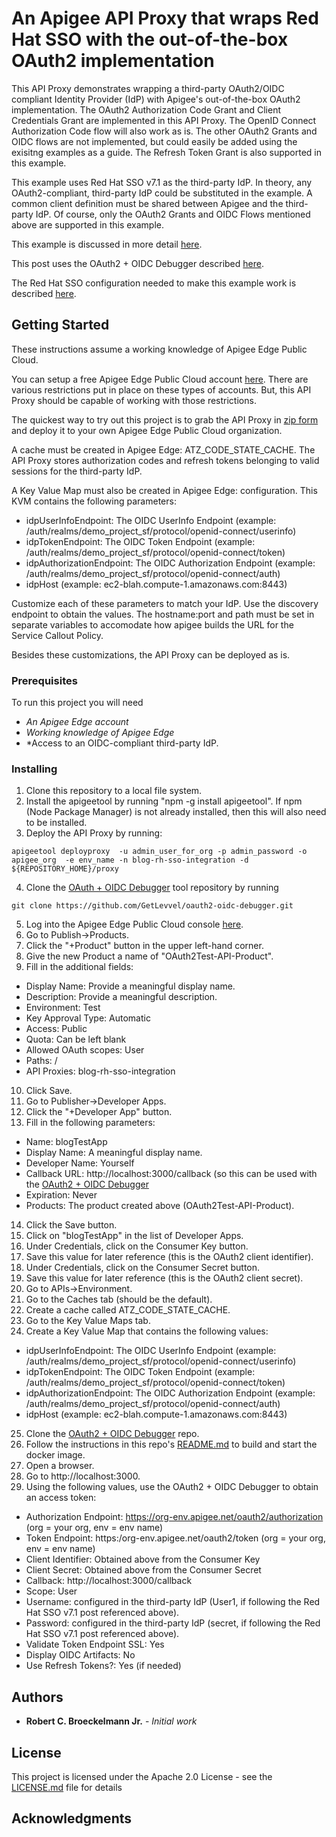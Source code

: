 # An Apigee API Proxy that wraps Red Hat SSO with the out-of-the-box OAuth2 implementation
This API Proxy demonstrates wrapping a third-party OAuth2/OIDC compliant Identity Provider (IdP) with Apigee's out-of-the-box OAuth2 implementation. The OAuth2 Authorization Code Grant and Client Credentials Grant are implemented in this API Proxy. The OpenID Connect Authorization Code flow will also work as is. The other OAuth2 Grants and OIDC flows are not implemented, but could easily be added using the exisitng examples as a guide. The Refresh Token Grant is also supported in this example.

This example uses Red Hat SSO v7.1 as the third-party IdP. In theory, any OAuth2-compliant, third-party IdP could be substituted in the example.  A common client definition must be shared between Apigee and the third-party IdP.  Of course, only the OAuth2 Grants and OIDC Flows mentioned above are supported in this example.

This example is discussed in more detail [here](https://medium.com/p/a10223eb334).

This post uses the OAuth2 + OIDC Debugger described [here](https://github.com/GetLevvel/oauth2-oidc-debugger).

The Red Hat SSO configuration needed to make this example work is described [here](https://medium.com/@robert.broeckelmann/openid-connect-authorization-code-flow-with-red-hat-sso-d141dde4ed3f).

## Getting Started
These instructions assume a working knowledge of Apigee Edge Public Cloud.

You can setup a free Apigee Edge Public Cloud account [here](https://enterprise.apigee.com).  There are various restrictions put in place on these types of accounts.  But, this API Proxy should be capable of working with those restrictions.

The quickest way to try out this project is to grab the API Proxy in [zip form](https://github.com/rcbjLevvel/apigee-api-proxy-oauth2-rh-sso-wrapper/blob/master/blog-rh-sso-integration.zip) and deploy it to your own Apigee Edge Public Cloud organization.

A cache must be created in Apigee Edge: ATZ_CODE_STATE_CACHE. The API Proxy stores authorization codes and refresh tokens belonging to valid sessions for the third-party IdP.

A Key Value Map must also be created in Apigee Edge: configuration. This KVM contains the following parameters:
* idpUserInfoEndpoint: The OIDC UserInfo Endpoint (example: /auth/realms/demo_project_sf/protocol/openid-connect/userinfo)
* idpTokenEndpoint: The OIDC Token Endpoint (example: /auth/realms/demo_project_sf/protocol/openid-connect/token)
* idpAuthorizationEndpoint: The OIDC Authorization Endpoint (example: /auth/realms/demo_project_sf/protocol/openid-connect/auth)
* idpHost (example: ec2-blah.compute-1.amazonaws.com:8443)

Customize each of these parameters to match your IdP.  Use the discovery endpoint to obtain the values. The hostname:port and path must be set in separate variables to accomodate how apigee builds the URL for the Service Callout Policy.

Besides these customizations, the API Proxy can be deployed as is.

### Prerequisites
To run this project you will need
* *An Apigee Edge account*
* *Working knowledge of Apigee Edge*
* *Access to an OIDC-compliant third-party IdP.

### Installing
1. Clone this repository to a local file system.
2. Install the apigeetool by running "npm -g install apigeetool".  If npm (Node Package Manager) is not already installed, then this will also need to be installed.
3. Deploy the API Proxy by running:
  ```
apigeetool deployproxy  -u admin_user_for_org -p admin_password -o apigee_org  -e env_name -n blog-rh-sso-integration -d ${REPOSITORY_HOME}/proxy
  ```
4. Clone the [OAuth + OIDC Debugger](https://github.com/GetLevvel/oauth2-oidc-debugger) tool repository by running
```
git clone https://github.com/GetLevvel/oauth2-oidc-debugger.git
```
5. Log into the Apigee Edge Public Cloud console [here](https://enterprise.apigee.com).
6. Go to Publish->Products.
7. Click the "+Product" button in the upper left-hand corner.
8. Give the new Product a name of "OAuth2Test-API-Product".
9. Fill in the additional fields:
  * Display Name: Provide a meaningful display name.
  * Description: Provide a meaningful description.
  * Environment: Test
  * Key Approval Type: Automatic
  * Access: Public
  * Quota: Can be left blank
  * Allowed OAuth scopes: User
  * Paths: /
  * API Proxies: blog-rh-sso-integration
10. Click Save.
11. Go to Publisher->Developer Apps.
12. Click the "+Developer App" button.
13. Fill in the following parameters:
  * Name: blogTestApp
  * Display Name: A meaningful display name.
  * Developer Name: Yourself
  * Callback URL: http://localhost:3000/callback (so this can be used with the [OAuth2 + OIDC Debugger](https://github.com/GetLevvel/oauth2-oidc-debugger)
  * Expiration: Never
  * Products: The product created above (OAuth2Test-API-Product).
14. Click the Save button.
15. Click on "blogTestApp" in the list of Developer Apps.
16. Under Credentials, click on the Consumer Key button.
17. Save this value for later reference (this is the OAuth2 client identifier).
18. Under Credentials, click on the Consumer Secret button.
19. Save this value for later reference (this is the OAuth2 client secret).
20. Go to APIs->Environment.
21. Go to the Caches tab (should be the default).
22. Create a cache called ATZ_CODE_STATE_CACHE.
23. Go to the Key Value Maps tab.
24. Create a Key Value Map that contains the following values:
* idpUserInfoEndpoint: The OIDC UserInfo Endpoint (example: /auth/realms/demo_project_sf/protocol/openid-connect/userinfo)
* idpTokenEndpoint: The OIDC Token Endpoint (example: /auth/realms/demo_project_sf/protocol/openid-connect/token)
* idpAuthorizationEndpoint: The OIDC Authorization Endpoint (example: /auth/realms/demo_project_sf/protocol/openid-connect/auth)
* idpHost (example: ec2-blah.compute-1.amazonaws.com:8443)
25. Clone the [OAuth2 + OIDC Debugger](https://github.com/GetLevvel/oauth2-oidc-debugger) repo.
26. Follow the instructions in this repo's [README.md](https://github.com/GetLevvel/oauth2-oidc-debugger/blob/master/README.md) to build and start the docker image.
27. Open a browser.
28. Go to http://localhost:3000.
29. Using the following values, use the OAuth2 + OIDC Debugger to obtain an access token:
  * Authorization Endpoint: https://org-env.apigee.net/oauth2/authorization (org = your org, env = env name)
  * Token Endpoint: https:/org-env.apigee.net/oauth2/token (org = your org, env = env name)
  * Client Identifier: Obtained above from the Consumer Key
  * Client Secret: Obtained above from the Consumer Secret
  * Callback: http://localhost:3000/callback
  * Scope: User
  * Username: configured in the third-party IdP (User1, if following the Red Hat SSO v7.1 post referenced above).
  * Password: configured in the third-party IdP (secret, if following the Red Hat SSO v7.1 post referenced above).
  * Validate Token Endpoint SSL: Yes
  * Display OIDC Artifacts: No
  * Use Refresh Tokens?: Yes (if needed) 

## Authors
* **Robert C. Broeckelmann Jr.** - *Initial work*

## License
This project is licensed under the Apache 2.0 License - see the [LICENSE.md](LICENSE.md) file for details

## Acknowledgments
